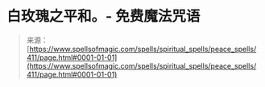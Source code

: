 <!--yml

category: 未分类

date: 2024-06-12 18:33:07

-->

# 白玫瑰之平和。- 免费魔法咒语

> 来源：[https://www.spellsofmagic.com/spells/spiritual_spells/peace_spells/411/page.html#0001-01-01](https://www.spellsofmagic.com/spells/spiritual_spells/peace_spells/411/page.html#0001-01-01)

